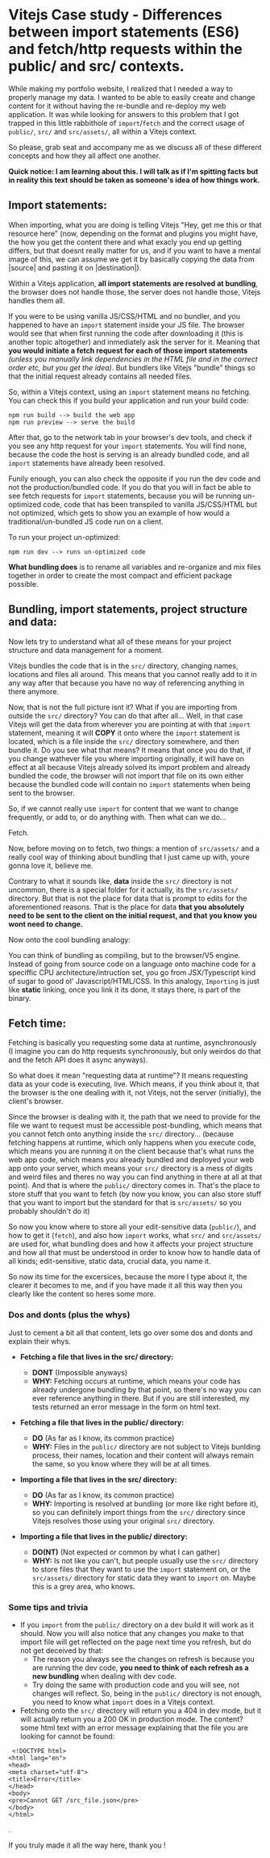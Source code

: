 # Vitejs Case study - Differences between import statements (ES6) and fetch/http requests within the public/ and src/ contexts.

While making my portfolio website, I realized that I needed a way to properly manage my data. I wanted to be able to easily create and change content for it without having the re-bundle and re-deploy my web application. It was while looking for answers to this problem that I got trapped in this little rabbithole of `import`/`fetch` and the correct usage of `public/`, `src/` and `src/assets/`, all within a Vitejs context.

So please, grab seat and accompany me as we discuss all of these different concepts and how they all affect one another.

**Quick notice: I am learning about this. I will talk as if I'm spitting facts but in reality this text should be taken as someone's idea of how things work.**

## **Import statements:**
When importing, what you are doing is telling Vitejs "Hey, get me this or that resource here" (now, depending on the format and plugins you might have, the how you get the content there and what exacly you end up getting differs, but that doesnt really matter for us, and if you want to have a mental image of this, we can assume we get it by basically copying the data from |source| and pasting it on |destination|).

Within a Vitejs application, **all import statements are resolved at bundling**, the browser does not handle those, the server does not handle those, Vitejs handles them all.

If you were to be using vanilla JS/CSS/HTML and no bundler, and you happened to have an `import` statement inside your JS file. The browser would see that when first running the code after downloading it (this is another topic altogether) and inmediately ask the server for it. Meaning that **you would initiate a fetch request for each of those import statements** *(unless you manually link dependencies in the HTML file and in the correct order etc, but you get the idea)*. But bundlers like Vitejs "bundle" things so that the initial request already contains all needed files.

So, within a Vitejs context, using an `import` statement means no fetching. You can check this if you build your application and run your build code:

```
npm run build --> build the web app
npm run preview --> serve the build
```

After that, go to the network tab in your browser's dev tools, and check if you see any http request for your `import` statements. You will find none, because the code the host is serving is an already bundled code, and all `import` statements have already been resolved.

Funily enough, you can also check the opposite if you run the dev code and not the production/bundled code. If you do that you will in fact be able to see fetch requests for `import` statements, because you will be running un-optimized code, code that has been transpiled to vanilla JS/CSS/HTML but not optimized, which gets to show you an example of how would a traditional/un-bundled JS code run on a client.

To run your project un-optimized:

```
npm run dev --> runs un-optimized code
```

**What bundling does** is to rename all variables and re-organize and mix files together in order to create the most compact and efficient package possible.

## **Bundling, import statements, project structure and data:**
Now lets try to understand what all of these means for your project structure and data management for a moment.

Vitejs bundles the code that is in the `src/` directory, changing names, locations and files all around. This means that you cannot really add to it in any way after that because you have no way of referencing anything in there anymore.

Now, that is not the full picture isnt it? What if you are importing from outside the `src/` directory? You can do that after all... Well, in that case Vitejs will get the data from wherever you are pointing at with that `import` statement, meaning it will **COPY** it onto where the `import` statement is located, which is a file inside the `src/` directory somewhere, and then bundle it. Do you see what that means? It means that once you do that, if you change wathever file you where importing originally, it will have on effect at all because Vitejs already solved its import problem and already bundled the code, the browser will not import that file on its own either because the bundled code will contain no `import` statements when being sent to the browser.

So, if we cannot really use `import` for content that we want to change frequently, or add to, or do anything with. Then what can we do...

Fetch.

Now, before moving on to fetch, two things: a mention of `src/assets/` and a really cool way of thinking about bundling that I just came up with, youre gonna love it, believe me.

Contrary to what it sounds like, **data** inside the `src/` directory is not uncommon, there is a special folder for it actually, its the `src/assets/` directory. But that is not the place for data that is prompt to edits for the aforementioned reasons. That is the place for data **that you absolutely need to be sent to the client on the initial request, and that you know you wont need to change.**

Now onto the cool bundling analogy:

You can think of bundling as compiling, but to the browser/V5 engine. Instead of going from source code on a language onto machine code for a speciffic CPU architecture/intruction set, you go from JSX/Typescript kind of sugar to good ol' Javascript/HTML/CSS. In this analogy, `Importing` is just like **static** linking, once you link it its done, it stays there, is part of the binary.

## Fetch time:
Fetching is basically you requesting some data at runtime, asynchronously (I imagine you can do http requests synchronously, but only weirdos do that and the fetch API does it async anyways).

So what does it mean "requesting data at runtime"? It means requesting data as your code is executing, live. Which means, if you think about it, that the browser is the one dealing with it, not Vitejs, not the server (initially), the client's browser.

Since the browser is dealing with it, the path that we need to provide for the file we want to request must be accessible post-bundling, which means that you cannot fetch onto anything inside the `src/` directory... (because fetching happens at runtime, which only happens when you execute code, which means you are running it on the client because that's what runs the web app code, which means you already bundled and deployed your web app onto your server, which means your `src/` directory is a mess of digits and weird files and theres no way you can find anything in there at all at that point). And that is where the `public/` directory comes in. That's the place to store stuff that you want to fetch (by now you know, you can also store stuff that you want to import but the standard for that is `src/assets/` so you probably shouldn't do it)

So now you know where to store all your edit-sensitive data (`public/`), and how to get it (`fetch`), and also how `import` works, what `src/` and `src/assets/` are used for, what bundling does and how it affects your project structure and how all that must be understood in order to know how to handle data of all kinds; edit-sensitive, static data, crucial data, you name it.

So now its time for the excersices, because the more I type about it, the clearer it becomes to me, and if you have made it all this way then you clearly like the content so heres some more.

### **Dos and donts (plus the whys)**
Just to cement a bit all that content, lets go over some dos and donts and explain their whys.


- **Fetching a file that lives in the src/ directory:**
    - **DONT** (Impossible anyways)
    - **WHY:** Fetching occurs at runtime, which means your code has already undergone bundling by that point, so there's no way you can ever reference anything in there. But if you are still interested, my tests returned an error message in the form on html text.

- **Fetching a file that lives in the public/ directory:**
    - **DO** (As far as I know, its common practice)
    - **WHY:** Files in the `public/` directory are not subject to Vitejs bunlding process, their names, location and their content will always remain the same, so you know where they will be at all times.

- **Importing a file that lives in the src/ directory:**
    - **DO** (As far as I know, its common practice)
    - **WHY:** Importing is resolved at bundling (or more like right before it), so you can definitely import things from the `src/` directory since Vitejs resolves those using your original `src/` directory.

- **Importing a file that lives in the public/ directory:**
    - **DO(NT)** (Not expected or common by what I can gather)
    - **WHY:** Is not like you can't, but people usually use the `src/` directory to store files that they want to use the `import` statement on, or the `src/assets/` directory for static data they want to `import` on. Maybe this is a grey area, who knows.


### Some tips and trivia
- If you `import` from the `public/` directory on a dev build it will work as it should. Now you will also notice that any changes you make to that import file will get reflected on the page next time you refresh, but do not get deceived by that:
    - The reason you always see the changes on refresh is because you are running the dev code, **you need to think of each refresh as a new bundling** when dealing with dev code.
    - Try doing the same with production code and you will see, not changes will reflect. So, being in the `public/` directory is not enough, you need to know what `import` does in a Vitejs context.
- Fetching onto the `src/` directory will return you a 404 in dev mode, but it will actually return you a 200 OK in production mode. The content? some html text with an error message explaining that the file you are looking for cannot be found:
```
 <!DOCTYPE html>
<html lang="en">
<head>
<meta charset="utf-8">
<title>Error</title>
</head>
<body>
<pre>Cannot GET /src_file.json</pre>
</body>
</html>
```

.

If you truly made it all the way here, thank you !